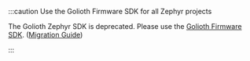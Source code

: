 :::caution Use the Golioth Firmware SDK for all Zephyr projects

The Golioth Zephyr SDK is deprecated. Please use the [Golioth Firmware
SDK](/firmware/golioth-firmware-sdk/). ([Migration
Guide](https://github.com/golioth/golioth-firmware-sdk/blob/main/docs/Migration_Guide_Zephyr.md))

:::
